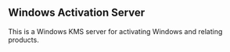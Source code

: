 ## Windows Activation Server
This is a Windows KMS server for activating Windows and relating products.
